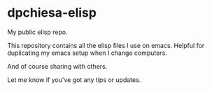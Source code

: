 dpchiesa-elisp
==============

My public elisp repo.

This repository contains all the elisp files I use on emacs.
Helpful for duplicating my emacs setup when I change computers.

And of course sharing with others.

Let me know if you've got any tips or updates.
